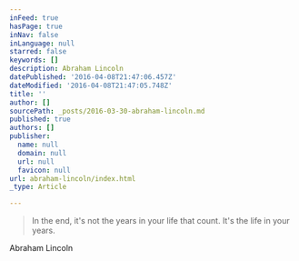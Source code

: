 ```yaml
---
inFeed: true
hasPage: true
inNav: false
inLanguage: null
starred: false
keywords: []
description: Abraham Lincoln
datePublished: '2016-04-08T21:47:06.457Z'
dateModified: '2016-04-08T21:47:05.748Z'
title: ''
author: []
sourcePath: _posts/2016-03-30-abraham-lincoln.md
published: true
authors: []
publisher:
  name: null
  domain: null
  url: null
  favicon: null
url: abraham-lincoln/index.html
_type: Article

---
```

> In the end, it's not the years in your life that count. It's the life in your years. 

Abraham Lincoln